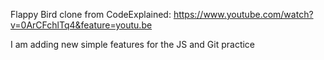 Flappy Bird clone from CodeExplained: https://www.youtube.com/watch?v=0ArCFchlTq4&feature=youtu.be 

I am adding new simple features for the JS and Git practice